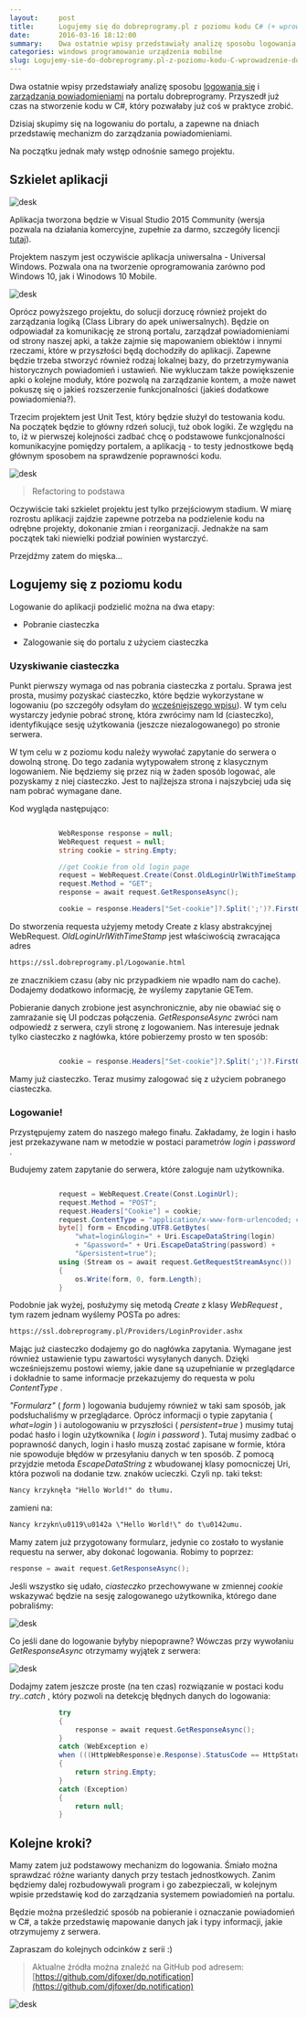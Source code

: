 ```yaml
---
layout:     post
title:      Logujemy się do dobreprogramy.pl z poziomu kodu C# (+ wprowadzenie do projektu)
date:       2016-03-16 18:12:00
summary:    Dwa ostatnie wpisy przedstawiały analizę sposobu logowania się i zarządzania powiadomieniami na portalu dobreprogramy. Przyszedł już czas na stworzenie kodu w C#, który pozwałaby już coś w praktyce zrobić.Dzisiaj skupimy się na logowaniu do portalu, a zapewne na dniach przedstawię mechanizm do zarządzania powiadomieniami. Na początku jednak mały wstęp odnośnie samego projektu.Szkielet aplikacji Ap...
categories: windows programowanie urządzenia mobilne
slug: Logujemy-sie-do-dobreprogramy.pl-z-poziomu-kodu-C-wprowadzenie-do-projektu,71411.html
---
```




Dwa ostatnie wpisy przedstawiały analizę sposobu [logowania się](http://www.dobreprogramy.pl/djfoxer/Analiza-logowania-do-portalu-dobreprogramy.pl-uzyskujemy-dostep-do-zasobow-uzytkownika,71265.html) i [zarządzania powiadomieniami](http://www.dobreprogramy.pl/djfoxer/Analizujemy-kod-portalu-dobreprogramy.pl-czyli-jak-dziala-system-powiadomien,71145.html) na portalu dobreprogramy. Przyszedł już czas na stworzenie kodu w C#, który pozwałaby już coś w praktyce zrobić.

Dzisiaj skupimy się na logowaniu do portalu, a zapewne na dniach przedstawię mechanizm do zarządzania powiadomieniami. 

Na początku jednak mały wstęp odnośnie samego projektu.


## Szkielet aplikacji
 


![desk](https://raw.githubusercontent.com/djfoxer/djfoxer.github.io/master/_img/2016-3-16-_53_/g_-_608x405_-_-_71411x20160315224532_0.png)


Aplikacja tworzona będzie w Visual Studio 2015 Community (wersja pozwala na działania komercyjne, zupełnie za darmo, szczegóły licencji [tutaj](https://www.visualstudio.com/support/legal/mt171547)).



Projektem naszym jest oczywiście aplikacja uniwersalna - Universal Windows. Pozwala ona na tworzenie oprogramowania zarówno pod Windows 10, jak i Winodows 10 Mobile.


![desk](https://raw.githubusercontent.com/djfoxer/djfoxer.github.io/master/_img/2016-3-16-_53_/g_-_608x405_-_-_71411x20160315224532_1.png)


Oprócz powyższego projektu, do solucji dorzucę również projekt do zarządzania logiką (Class Library do apek uniwersalnych). Będzie on odpowiadał za komunikację ze stroną portalu, zarządzał powiadomieniami od strony naszej apki, a także zajmie się mapowaniem obiektów i innymi rzeczami, które w przyszłości będą dochodziły do aplikacji. Zapewne będzie trzeba stworzyć również rodzaj lokalnej bazy, do przetrzymywania historycznych powiadomień i ustawień. Nie wykluczam także powiększenie apki o kolejne moduły, które pozwolą na zarządzanie kontem, a może nawet pokuszę się o jakieś rozszerzenie funkcjonalności (jakieś dodatkowe powiadomienia?).

Trzecim projektem jest Unit Test, który będzie służył do testowania kodu. Na początek będzie to główny rdzeń solucji, tuż obok logiki. Ze względu na to, iż w pierwszej kolejności zadbać chcę o podstawowe funkcjonalności komunikacyjne pomiędzy portalem, a aplikacją - to testy jednostkowe będą głównym sposobem na sprawdzenie poprawności kodu.


![desk](https://raw.githubusercontent.com/djfoxer/djfoxer.github.io/master/_img/2016-3-16-_53_/g_-_608x405_-_-_71411x20160315224647_0.PNG)



> Refactoring to podstawa

Oczywiście taki szkielet projektu jest tylko przejściowym stadium. W miarę rozrostu aplikacji zajdzie zapewne potrzeba na podzielenie kodu na odrębne projekty, dokonanie zmian i reorganizacji. Jednakże na sam początek taki niewielki podział powinien wystarczyć.

Przejdźmy zatem do mięska...


## Logujemy się z poziomu kodu


Logowanie do aplikacji podzielić można na dwa etapy:



  * Pobranie ciasteczka


  * Zalogowanie się do portalu z użyciem ciasteczka





### Uzyskiwanie ciasteczka
 

Punkt pierwszy wymaga od nas pobrania ciasteczka z portalu. Sprawa jest prosta, musimy pozyskać ciasteczko, które będzie wykorzystane w logowaniu (po szczegóły odsyłam do [wcześniejszego wpisu](http://www.dobreprogramy.pl/djfoxer/Analiza-logowania-do-portalu-dobreprogramy.pl-uzyskujemy-dostep-do-zasobow-uzytkownika,71265.html)). W tym celu wystarczy jedynie pobrać stronę, która zwrócimy nam Id (ciasteczko), identyfikujące sesję użytkowania (jeszcze niezalogowanego) po stronie serwera.

W tym celu w z poziomu kodu należy wywołać zapytanie do serwera o dowolną stronę. Do tego zadania wytypowałem stronę z klasycznym logowaniem. Nie będziemy się przez nią w żaden sposób logować, ale pozyskamy z niej ciasteczko. Jest to najlżejsza strona i najszybciej uda się nam pobrać wymagane dane.

Kod wygląda następująco:


```csharp

            WebResponse response = null;
            WebRequest request = null;
            string cookie = string.Empty;

            //get Cookie from old login page
            request = WebRequest.Create(Const.OldLoginUrlWithTimeStamp);
            request.Method = "GET";
            response = await request.GetResponseAsync();

            cookie = response.Headers["Set-cookie"]?.Split(';')?.FirstOrDefault();

```


Do stworzenia requesta użyjemy metody Create z klasy abstrakcyjnej WebRequest.  *OldLoginUrlWithTimeStamp*  jest właściwością zwracająca adres 
```html
https://ssl.dobreprogramy.pl/Logowanie.html
```
 ze znacznikiem czasu (aby nic przypadkiem nie wpadło nam do cache). Dodajemy dodatkowo informację, że wyślemy zapytanie GETem.

Pobieranie danych zrobione jest asynchronicznie, aby nie obawiać się o zamrażanie się UI podczas połączenia.  *GetResponseAsync*  zwróci nam odpowiedź z serwera, czyli stronę z logowaniem. Nas interesuje jednak tylko ciasteczko z nagłówka, które pobierzemy prosto w ten sposób:


```csharp

            cookie = response.Headers["Set-cookie"]?.Split(';')?.FirstOrDefault();

```


Mamy już ciasteczko. Teraz musimy zalogować się  z użyciem pobranego ciasteczka.


### Logowanie!


Przystępujemy zatem do naszego małego finału. Zakładamy, że login i hasło jest przekazywane nam w metodzie w postaci parametrów  *login*  i  *password* .

Budujemy zatem zapytanie do serwera, które zaloguje nam użytkownika.


```csharp

            request = WebRequest.Create(Const.LoginUrl);
            request.Method = "POST";
            request.Headers["Cookie"] = cookie;
            request.ContentType = "application/x-www-form-urlencoded; charset=UTF-8";
            byte[] form = Encoding.UTF8.GetBytes(
                "what=login&login=" + Uri.EscapeDataString(login)
                + "&password=" + Uri.EscapeDataString(password) +
                "&persistent=true");
            using (Stream os = await request.GetRequestStreamAsync())
            {
                os.Write(form, 0, form.Length);
            }

```


Podobnie jak wyżej, posłużymy się metodą  *Create*  z klasy  *WebRequest* , tym razem jednam wyślemy POSTa po adres:


```html
https://ssl.dobreprogramy.pl/Providers/LoginProvider.ashx
```


Mając już ciasteczko dodajemy go do nagłówka zapytania. Wymagane jest również ustawienie typu zawartości wysyłanych danych. Dzięki wcześniejszemu postowi wiemy, jakie dane są uzupełnianie w przeglądarce i dokładnie to same informacje przekazujemy do requesta w polu  *ContentType* .

 *"Formularz"*  ( *form* ) logowania budujemy również w taki sam sposób, jak podsłuchaliśmy w przeglądarce. Oprócz informacji o typie zapytania ( *what=login* ) i autologowaniu w przyszłości ( *persistent=true* ) musimy tutaj podać hasło i login użytkownika ( *login*  i  *password* ). Tutaj musimy zadbać o poprawność danych, login i hasło muszą zostać zapisane w formie, która nie spowoduje błędów w przesyłaniu danych w ten sposób. Z pomocą przyjdzie metoda  *EscapeDataString*  z wbudowanej klasy pomocniczej Uri, która  pozwoli na dodanie tzw. znaków ucieczki. Czyli np. taki tekst:


```txt
Nancy krzyknęła "Hello World!" do tłumu.
```


zamieni na:


```txt
Nancy krzykn\u0119\u0142a \"Hello World!\" do t\u0142umu.
```


Mamy zatem już przygotowany formularz, jedynie co zostało to wysłanie requestu na serwer, aby dokonać logowania. Robimy to poprzez:


```csharp
response = await request.GetResponseAsync();
```


Jeśli wszystko się udało,  *ciasteczko*  przechowywane w zmiennej  *cookie*  wskazywać będzie na sesję zalogowanego użytkownika, którego dane pobraliśmy:


![desk](https://raw.githubusercontent.com/djfoxer/djfoxer.github.io/master/_img/2016-3-16-_53_/g_-_608x405_-_-_71411x20160316001059_0.png)


Co jeśli dane do logowanie byłyby niepoprawne? Wówczas przy wywołaniu  *GetResponseAsync*  otrzymamy wyjątek z serwera:


![desk](https://raw.githubusercontent.com/djfoxer/djfoxer.github.io/master/_img/2016-3-16-_53_/g_-_608x405_-_-_71411x20160316001100_0.png)


Dodajmy zatem jeszcze proste (na ten czas) rozwiązanie w postaci kodu  *try..catch* , który pozwoli na detekcję błędnych danych do logowania:


```csharp
            try
            {
                response = await request.GetResponseAsync();
            }
            catch (WebException e) 
            when (((HttpWebResponse)e.Response).StatusCode == HttpStatusCode.Unauthorized)
            {
                return string.Empty;
            }
            catch (Exception)
            {
                return null;
            }
```



## Kolejne kroki?

Mamy zatem już podstawowy mechanizm do logowania. Śmiało można sprawdzać różne warianty danych przy testach jednostkowych. Zanim będziemy dalej rozbudowywali program i go zabezpieczali, w kolejnym wpisie przedstawię kod do zarządzania systemem powiadomień na portalu. 

Będzie można prześledzić sposób na pobieranie i oznaczanie powiadomień w C#, a także przedstawię mapowanie danych jak i typy informacji, jakie otrzymujemy z serwera.

Zapraszam do kolejnych odcinków z serii :)


> Aktualne źródła można znaleźć na GitHub pod adresem:
> [https://github.com/djfoxer/dp.notification](https://github.com/djfoxer/dp.notification)
 

![desk](https://raw.githubusercontent.com/djfoxer/djfoxer.github.io/master/_img/2016-3-16-_53_/g_-_608x405_-_-_71411x20160315225438_0.png)
